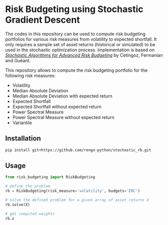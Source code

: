 # Risk Budgeting using Stochastic Gradient Descent
The codes in this repository can be used to compute risk budgeting portfolios for various risk measures from volatility to expected shortfall. It only requires a sample set of asset returns (historical or simulated) to be used in the stochastic optimization process. Implementation is based on [*Stochastic Algorithms for Advanced Risk Budgeting*](https://arxiv.org/abs/2211.07212) by Cetingoz, Fermanian and Guéant. 

This repository allows to compute the risk budgeting portfolio for the following risk measures:
- Volatility
- Median Absolute Deviation 
- Median Absolute Deviation with expected return
- Expected Shortfall 
- Expected Shortfall without expected return
- Power Spectral Measure
- Power Spectral Measure without expected return
- Variantile

## Installation

```bash
pip install git+https://github.com/rengo-python/stochastic_rb.git
```

## Usage

```python
from risk_budgeting import RiskBudgeting

# define the problem
rb = RiskBudgeting(risk_measure='volatility', budgets='ERC')

# solve the defined problem for a given array of asset returns X
rb.solve(X)

# get computed weights
rb.x
```

